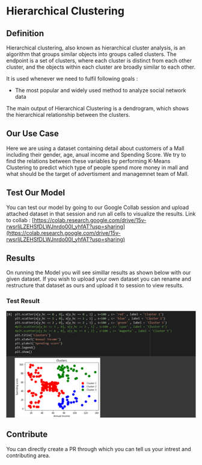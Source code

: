 # Hierarchical Clustering

## Definition

Hierarchical clustering, also known as hierarchical cluster analysis, is an algorithm that groups similar objects into groups called clusters. The endpoint is a set of clusters, where each cluster is distinct from each other cluster, and the objects within each cluster are broadly similar to each other.

It is used whenever we need to fulfil following goals :

  - The most popular and widely used method to analyze social network data

The main output of Hierarchical Clustering is a dendrogram, which shows the hierarchical relationship between the clusters.

## Our Use Case

Here we are using a dataset containing detail about customers of a Mall including their gender, age, anual income and Spending Score.
We try to find the relations between these variables by performing K-Means Clustering to predict which type of people spend more money in mall and what should be the target of advertisment and managemnet team of Mall.

## Test Our Model

You can test our model by going to our Google Collab session and upload attached dataset in that session and run all cells to visualize the results.
Link to collab : [https://colab.research.google.com/drive/15v-rwsrIjLZEHSfDLWJnrdo00I_yhfAT?usp=sharing](https://colab.research.google.com/drive/15v-rwsrIjLZEHSfDLWJnrdo00I_yhfAT?usp=sharing)

## Results 

On running the Model you will see simillar results as shown below with our given dataset. If you wish to upload your own dataset you can rename and restructure that dataset as ours and upload it to session to view results.

### Test Result

<p align="center"><img src="/docs/img/hierarical.png" alt="slr"></p>

## Contribute

You can directly create a PR through which you can tell us your intrest and contributing area.

